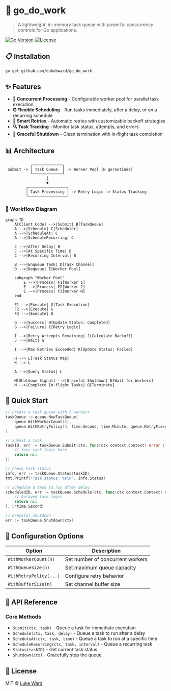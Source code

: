 # 🚀 go_do_work

> A lightweight, in-memory task queue with powerful concurrency controls for Go applications.

[![Go Version](https://img.shields.io/badge/Go-1.21+-00ADD8.svg)](https://golang.org/doc/go1.21)
[![License](https://img.shields.io/badge/license-MIT-blue.svg)](LICENSE)

## 📋 Installation

```bash
go get github.com/dukebward/go_do_work
```

## ✨ Features

- **🔄 Concurrent Processing** - Configurable worker pool for parallel task execution
- **⏰ Flexible Scheduling** - Run tasks immediately, after a delay, or on a recurring schedule
- **🔁 Smart Retries** - Automatic retries with customizable backoff strategies
- **🔍 Task Tracking** - Monitor task status, attempts, and errors
- **🛑 Graceful Shutdown** - Clean termination with in-flight task completion

## 📊 Architecture

```
           ┌─────────────┐
 Submit -> │ Task Queue  │ -> Worker Pool (N goroutines)
           └─────────────┘
                  │
                  ▼
         ┌─────────────────┐
         │ Task Processing │ -> Retry Logic -> Status Tracking
         └─────────────────┘
```

### 🔄 Workflow Diagram

```mermaid
graph TD
    A[Client Code] -->|Submit| B[TaskQueue]
    A -->|Schedule| C[Scheduler]
    A -->|ScheduleAt| C
    A -->|ScheduleRecurring| C
    
    C -->|After Delay| B
    C -->|At Specific Time| B
    C -->|Recurring Interval| B
    
    B -->|Enqueue Task| D[Task Channel]
    D -->|Dequeue| E[Worker Pool]
    
    subgraph "Worker Pool"
        E -->|Process| F1[Worker 1]
        E -->|Process| F2[Worker 2]
        E -->|Process| F3[Worker N]
    end
    
    F1 -->|Execute| G[Task Execution]
    F2 -->|Execute| G
    F3 -->|Execute| G
    
    G -->|Success| H[Update Status: Completed]
    G -->|Failure| I[Retry Logic]
    
    I -->|Retry Attempts Remaining| J[Calculate Backoff]
    J -->|Wait| G
    
    I -->|Max Retries Exceeded| K[Update Status: Failed]
    
    H --> L[Task Status Map]
    K --> L
    
    A -->|Query Status| L
    
    M[Shutdown Signal] -->|Graceful Shutdown| N[Wait for Workers]
    N -->|Complete In-flight Tasks| O[Terminate]
```

## 🚀 Quick Start

```go
// Create a task queue with 5 workers
taskQueue := queue.NewTaskQueue(
    queue.WithWorkerCount(5),
    queue.WithRetryPolicy(3, time.Second, time.Minute, queue.RetryFixed, nil),
)

// Submit a task
taskID, err := taskQueue.Submit(ctx, func(ctx context.Context) error {
    // Your task logic here
    return nil
})

// Check task status
info, err := taskQueue.Status(taskID)
fmt.Printf("Task status: %s\n", info.Status)

// Schedule a task to run after delay
scheduledID, err := taskQueue.Schedule(ctx, func(ctx context.Context) error {
    // Delayed task logic
    return nil
}, 5*time.Second)

// Graceful shutdown
err := taskQueue.Shutdown(ctx)
```

## 🔧 Configuration Options

| Option | Description |
|--------|-------------|
| `WithWorkerCount(n)` | Set number of concurrent workers |
| `WithQueueSize(n)` | Set maximum queue capacity |
| `WithRetryPolicy(...)` | Configure retry behavior |
| `WithBufferSize(n)` | Set channel buffer size |

## 📖 API Reference

### Core Methods

- `Submit(ctx, task)` - Queue a task for immediate execution
- `Schedule(ctx, task, delay)` - Queue a task to run after a delay
- `ScheduleAt(ctx, task, time)` - Queue a task to run at a specific time
- `ScheduleRecurring(ctx, task, interval)` - Queue a recurring task
- `Status(taskID)` - Get current task status
- `Shutdown(ctx)` - Gracefully stop the queue

## 📄 License

MIT © [Luke Ward](https://github.com/dukebward)